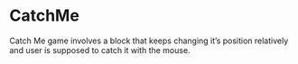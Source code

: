 # CatchMe
 Catch Me game involves a block that keeps changing it’s position relatively and user is supposed to catch it with the mouse. 
